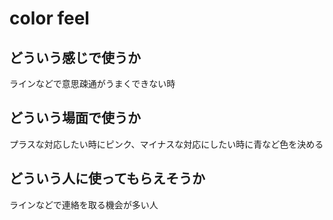 # color feel

## どういう感じで使うか
ラインなどで意思疎通がうまくできない時
## どういう場面で使うか
プラスな対応したい時にピンク、マイナスな対応にしたい時に青など色を決める
## どういう人に使ってもらえそうか
ラインなどで連絡を取る機会が多い人